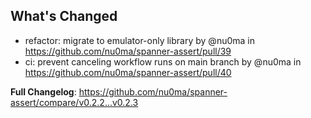 ## What's Changed
* refactor: migrate to emulator-only library by @nu0ma in https://github.com/nu0ma/spanner-assert/pull/39
* ci: prevent canceling workflow runs on main branch by @nu0ma in https://github.com/nu0ma/spanner-assert/pull/40


**Full Changelog**: https://github.com/nu0ma/spanner-assert/compare/v0.2.2...v0.2.3
